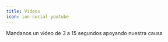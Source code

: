 ```yaml
---
title: Videos
icon: ion-social-youtube
---
```

Mandanos un video de 3 a 15 segundos apoyando nuestra causa

